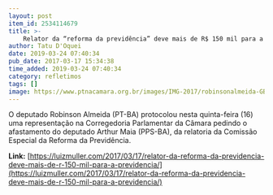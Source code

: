 ```yaml
---
layout: post
item_id: 2534114679
title: >-
    Relator da “reforma da previdência” deve mais de R$ 150 mil para a Previdência
author: Tatu D'Oquei
date: 2019-03-24 07:40:34
pub_date: 2017-03-17 15:34:38
time_added: 2019-03-24 07:40:34
category: refletimos
tags: []
image: https://www.ptnacamara.org.br/images/IMG-2017/robinsonalmeida-GB.jpg
---
```


O deputado Robinson Almeida (PT-BA) protocolou nesta quinta-feira (16) uma representação na Corregedoria Parlamentar da Câmara pedindo o afastamento do deputado Arthur Maia (PPS-BA), da relatoria da Comissão Especial da Reforma da Previdência.

**Link:** [https://luizmuller.com/2017/03/17/relator-da-reforma-da-previdencia-deve-mais-de-r-150-mil-para-a-previdencia/](https://luizmuller.com/2017/03/17/relator-da-reforma-da-previdencia-deve-mais-de-r-150-mil-para-a-previdencia/)

